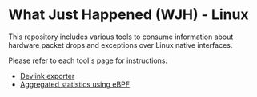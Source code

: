 What Just Happened (WJH) - Linux
================================

This repository includes various tools to consume information about
hardware packet drops and exceptions over Linux native interfaces.

Please refer to each tool's page for instructions.

* [Devlink exporter](devlink-exporter)
* [Aggregated statistics using eBPF](trapagg)
